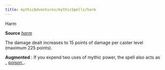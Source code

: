 ```yaml
---
title: mythicAdventures/mythicSpells/harm
---
```

Harm

**Source** [_harm_](spells/harm.md#_harm)

The damage dealt increases to 15 points of damage per caster level (maximum 225 points).

**Augmented** : If you expend two uses of mythic power, the spell also acts as _ [poison](spells/poison.md#_poison)_.

